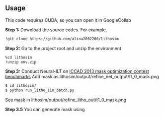 

## Usage

This code requires CUDA, so you can open it in GoogleCollab

**Step 1:** Download the source codes. For example,
~~~bash
!git clone https://github.com/alina2002200/lithosim
~~~

**Step 2:** Go to the project root and unzip the environment
~~~bash
%cd lithosim
!unzip env.zip
~~~

**Step 3:** Conduct Neural-ILT on [ICCAD 2013 mask optimization contest benchmarks](https://ieeexplore.ieee.org/document/6691131)
Add mask as lithosim/output/refine_net_output/t1_0_mask.png
~~~bash
$ cd lithosim/
$ python run_litho_sim_batch.py
~~~
See mask in lithosim/output/refine_litho_out/t1_0_mask.png

**Step 3.5**
You can generate mask using 
